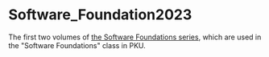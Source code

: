 # Software_Foundation2023

The first two volumes of [the Software Foundations series](https://softwarefoundations.cis.upenn.edu/), which are used in the "Software Foundations" class in PKU.